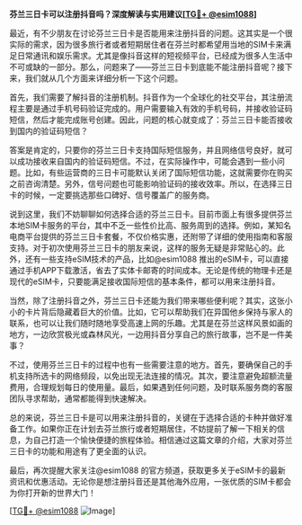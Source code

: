 **芬兰三日卡可以注册抖音吗？深度解读与实用建议[[TG💪+ @esim1088](https://t.me/s/esim1088)]**

最近，有不少朋友在讨论芬兰三日卡是否能用来注册抖音的问题。这其实是一个很实际的需求，因为很多旅行者或者短期居住者在芬兰时都希望用当地的SIM卡来满足日常通讯和娱乐需求。尤其是像抖音这样的短视频平台，已经成为很多人生活中不可或缺的一部分。那么，问题来了——芬兰三日卡到底能不能注册抖音呢？接下来，我们就从几个方面来详细分析一下这个问题。

首先，我们需要了解抖音的注册机制。抖音作为一个全球化的社交平台，其注册流程主要是通过手机号码验证完成的。用户需要输入有效的手机号码，并接收验证码短信，然后才能完成账号创建。因此，问题的核心就变成了：芬兰三日卡能否接收到国内的验证码短信？

答案是肯定的，只要你的芬兰三日卡支持国际短信服务，并且网络信号良好，就可以成功接收来自国内的验证码短信。不过，在实际操作中，可能会遇到一些小问题。比如，有些运营商的三日卡可能默认关闭了国际短信功能，这就需要你在购买之前咨询清楚。另外，信号问题也可能影响验证码的接收效率。所以，在选择三日卡的时候，一定要挑选那些口碑好、信号覆盖广的服务商。

说到这里，我们不妨聊聊如何选择合适的芬兰三日卡。目前市面上有很多提供芬兰本地SIM卡服务的平台，其中不乏一些性价比高、服务周到的选择。例如，某知名电商平台提供的芬兰三日卡套餐，不仅价格实惠，还附带了详细的使用指南和客服支持。对于初次使用芬兰三日卡的朋友来说，这样的服务无疑是非常贴心的。此外，还有一些支持eSIM技术的产品，比如@esim1088 推出的eSIM卡，可以直接通过手机APP下载激活，省去了实体卡邮寄的时间成本。无论是传统的物理卡还是现代的eSIM卡，只要能满足接收国际短信的基本条件，都可以用来注册抖音。

当然，除了注册抖音之外，芬兰三日卡还能为我们带来哪些便利呢？其实，这张小小的卡片背后隐藏着巨大的价值。比如，它可以帮助我们在异国他乡保持与家人的联系，也可以让我们随时随地享受高速上网的乐趣。尤其是在芬兰这样风景如画的地方，一边欣赏极光或森林风光，一边用抖音分享自己的旅行故事，岂不是一件美事？

不过，使用芬兰三日卡的过程中也有一些需要注意的地方。首先，要确保自己的手机支持所选卡的网络频段，以免出现无法连接的情况。其次，要注意避免超额流量费用，合理规划每日的使用量。最后，如果遇到任何问题，及时联系服务商的客服团队寻求帮助，通常都能得到快速解决。

总的来说，芬兰三日卡是可以用来注册抖音的，关键在于选择合适的卡种并做好准备工作。如果你正在计划去芬兰旅行或者短期居住，不妨提前了解一下相关的信息，为自己打造一个愉快便捷的旅程体验。相信通过这篇文章的介绍，大家对芬兰三日卡的功能和用途有了更全面的认识。

最后，再次提醒大家关注@esim1088 的官方频道，获取更多关于eSIM卡的最新资讯和优惠活动。无论你是想注册抖音还是其他海外应用，一张优质的SIM卡都会为你打开新的世界大门！

[[TG💪+ @esim1088](https://t.me/s/esim1088) ![Image](https://i.postimg.cc/4NQfJmqS/Snipaste-2025-05-13-00-14-12.png)]